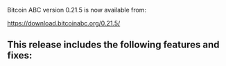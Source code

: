Bitcoin ABC version 0.21.5 is now available from:

  <https://download.bitcoinabc.org/0.21.5/>

This release includes the following features and fixes:
 -

